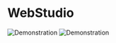 # WebStudio

![Demonstration](https://github.com/AmmelyStar/goit-markup-hw-06/blob/main/foto/webStudio-ammelystar.github.io.jpeg)
![Demonstration](https://github.com/AmmelyStar/goit-markup-hw-06/blob/main/foto/webStudio2_ammelystar.github.io.jpeg)
